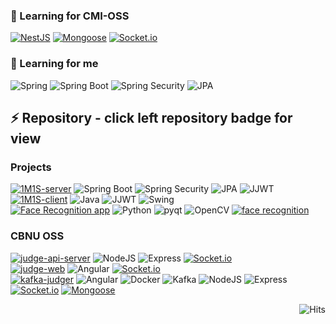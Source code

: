 
### 🌱 Learning for CMI-OSS
[![NestJS](http://img.shields.io/badge/-NestJS-E0234E?style=flat&logo=nestjs)](https://docs.nestjs.kr/first-steps)
[![Mongoose](http://img.shields.io/badge/-Mongoose-47A248?style=flat&logo=MongoDB&logoColor=white)](https://mongoosejs.com/docs/guide.html)
[![Socket.io](http://img.shields.io/badge/-Socket.io-010101?style=flat&logo=Socket.io&logoColor=white)](https://socket.io/)

### 🌱 Learning for me
![Spring](http://img.shields.io/badge/-Spring-6DB33F?style=flat&logo=Spring&logoColor=white)
![Spring Boot](http://img.shields.io/badge/-SpringBoot-6DB33F?style=flat&logo=SpringBoot&logoColor=white)
![Spring Security](http://img.shields.io/badge/-SpringSecurity-6DB33F?style=flat&logo=SpringSecurity&logoColor=white)
![JPA](http://img.shields.io/badge/-JPA-6DB33F?style=flat)

## ⚡ Repository - click left repository badge for view
### Projects
[![1M1S-server](http://img.shields.io/badge/-1M1S%20Server-000000?style=square&logo=github)](https://github.com/1M1S/1M1S-server)
![Spring Boot](http://img.shields.io/badge/-SpringBoot-6DB33F?style=flat&logo=SpringBoot&logoColor=white)
![Spring Security](http://img.shields.io/badge/-SpringSecurity-6DB33F?style=flat&logo=SpringSecurity&logoColor=white)
![JPA](http://img.shields.io/badge/-JPA-6DB33F?style=flat)
![JJWT](http://img.shields.io/badge/-JJWT-6DB33F?style=flat)  
[![1M1S-client](http://img.shields.io/badge/-1M1S%20Client-000000?style=square&logo=github)](https://github.com/1M1S/1M1S-client)
![Java](http://img.shields.io/badge/-JAVA-007396?style=flat&logo=java)
![JJWT](http://img.shields.io/badge/-JJWT-6DB33F?style=flat)
![Swing](http://img.shields.io/badge/-Swing-6DB33F?style=flat)  
[![Face Recognition app](http://img.shields.io/badge/-Face%20Recognition%20app-000000?style=square&logo=github)](https://github.com/vcho1958/face_recognition_app)
![Python](http://img.shields.io/badge/-Python-3776AB?style=flat&logo=python&logoColor=white)
![pyqt](http://img.shields.io/badge/-pyqt-41CD52?style=flat&logo=qt&logoColor=white)
![OpenCV](http://img.shields.io/badge/-OpenCV-3776AB?style=flat&logo=openCV&logoColor=white#5C3EE8)
[![face recognition](http://img.shields.io/badge/-face%20recognition%20package-000000?style=flat&logo=github)](https://github.com/ageitgey/face_recognition)


### CBNU OSS
[![judge-api-server](http://img.shields.io/badge/-judge%20api%20server-000000?style=square&logo=github)](https://github.com/cbnusw/judge-api-server)
![NodeJS](http://img.shields.io/badge/-NodeJS-339933?style=flat&logo=Node.JS&logoColor=white)
![Express](http://img.shields.io/badge/-Express-000000?style=flat&logo=express&logoColor=white)
[![Socket.io](http://img.shields.io/badge/-Socket.io-010101?style=flat&logo=Socket.io&logoColor=white)](https://socket.io/)  
[![judge-web](http://img.shields.io/badge/-judge%20web-000000?style=square&logo=github)](https://github.com/cbnusw/judge-web)
![Angular](http://img.shields.io/badge/-Angular-DD0031?style=flat&logo=angular&logoColor=white)
[![Socket.io](http://img.shields.io/badge/-Socket.io-010101?style=flat&logo=Socket.io&logoColor=white)](https://socket.io/)  
[![kafka-judger](http://img.shields.io/badge/-kafka%20judger%20monitoring-000000?style=square&logo=github)](https://github.com/vcho1958/kafka-judger)
![Angular](http://img.shields.io/badge/-Angular-DD0031?style=flat&logo=angular&logoColor=white)
![Docker](http://img.shields.io/badge/-Docker-2496ED?style=flat&logo=docker&logoColor=white)
![Kafka](http://img.shields.io/badge/-Kafka-2496ED?style=flat)
![NodeJS](http://img.shields.io/badge/-NodeJS-339933?style=flat&logo=node.js&logoColor=white)
![Express](http://img.shields.io/badge/-Express-000000?style=flat&logo=express&logoColor=white)
[![Socket.io](http://img.shields.io/badge/-Socket.io-010101?style=flat&logo=Socket.io&logoColor=white)](https://socket.io/)
[![Mongoose](http://img.shields.io/badge/-Mongoose-47A248?style=flat&logo=MongoDB&logoColor=white)](https://mongoosejs.com/docs/guide.html)

<div align=right>
  
![Hits](https://hits.seeyoufarm.com/api/count/incr/badge.svg?url=https%3A%2F%2Fgithub.com%2Fvcho1958&count_bg=%2379C83D&title_bg=%23555555&icon=&icon_color=%23E7E7E7&title=hits&edge_flat=false)

</div>


<!--
**vcho1958/vcho1958** is a ✨ _special_ ✨ repository because its `README.md` (this file) appears on your GitHub profile.

Here are some ideas to get you started:

- 🔭 I’m currently working on ...
- 🌱 I’m currently learning ...
- 👯 I’m looking to collaborate on ...
- 🤔 I’m looking for help with ...
- 💬 Ask me about ...
- 📫 How to reach me: ...
- 😄 Pronouns: ...
- ⚡ Fun fact: ...
-->

